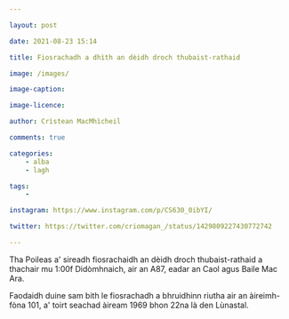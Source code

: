 ```yaml
---

layout: post

date: 2021-08-23 15:14

title: Fiosrachadh a dhìth an dèidh droch thubaist-rathaid

image: /images/

image-caption:

image-licence:

author: Crìstean MacMhìcheil

comments: true

categories:
    - alba
    - lagh

tags:
    -

instagram: https://www.instagram.com/p/CS630_0ibYI/

twitter: https://twitter.com/criomagan_/status/1429809227430772742

---
```


Tha Poileas a' sireadh fiosrachaidh an dèidh droch thubaist-rathaid a thachair mu 1:00f Didòmhnaich, air an A87, eadar an Caol agus Baile Mac Ara.

<!--more-->

Faodaidh duine sam bith le fiosrachadh a bhruidhinn riutha air an àireimh-fòna 101, a' toirt seachad àiream 1969 bhon 22na là den Lùnastal.
